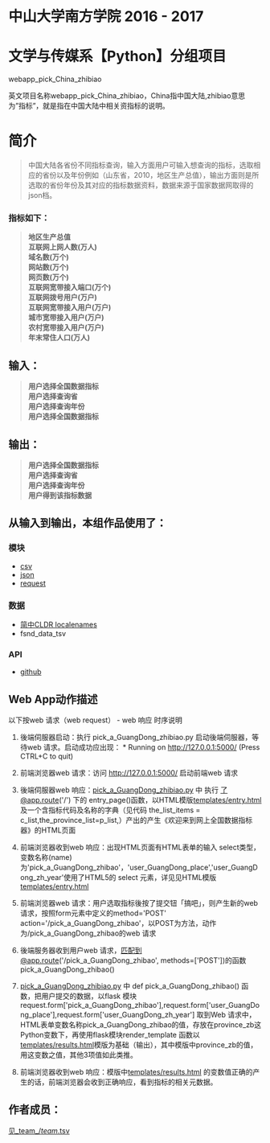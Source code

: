 # 中山大学南方学院 2016 - 2017 
# 文学与传媒系【Python】分组项目

webapp_pick_China_zhibiao

英文项目名称webapp_pick_China_zhibiao，China指中国大陆,zhibiao意思为”指标”，就是指在中国大陆中相关资指标的说明。
# 简介 
> 中国大陆各省份不同指标查询，输入方面用户可输入想查询的指标，选取相应的省份以及年份例如（山东省，2010，地区生产总值），输出方面则是所选取的省份年份及其对应的指标数据资料，数据来源于国家数据网取得的json档。
### 指标如下：
> **地区生产总值**</br>
> **互联网上网人数(万人)**</br>
> **域名数(万个)**</br>
> **网站数(万个)**</br>
> **网页数(万个)**</br>
> **互联网宽带接入端口(万个)**</br>
> **互联网拨号用户(万户)**</br>
> **互联网宽带接入用户(万户)**</br>
> **城市宽带接入用户(万户)**</br>
> **农村宽带接入用户(万户)**</br>
> **年末常住人口(万人)**</br>

## 输入：
> **用户选择全国数据指标**</br>
> **用户选择查询省**</br>
> **用户选择查询年份**</br>
 **用户选择全国数据指标**</br>


## 输出：
> **用户选择全国数据指标**</br>
> **用户选择查询省**</br>
> **用户选择查询年份**</br>
> **用户得到该指标数据**</br>



## 从输入到输出，本组作品使用了：
### 模块
* [csv](http://baike.baidu.com/link?url=2LfE8T1ayJHkQSueL6tk3jkiOWJESDWdfNr-cEp5WDkuNEJzSbRhEqgiOU39LMq1wLNBfiBpejpkm6BmEOGOdq)
* [json](http://baike.baidu.com/link?url=IDtfAkimfLYAV3WQEmPbJT3eHkPx3RFTCLYjna0UaO1pkbV0eyrNNwf5pgwNJRpDU-IVOrPGAbZaMaN9EPnuta)
* [request](http://baike.baidu.com/item/Request/10991926)
### 数据
* [简中CLDR localenames](https://github.com/unicode-cldr/cldr-localenames-modern/blob/master/main/zh-Hans/territories.json)
* fsnd_data_tsv
### API
* [github](https://api.github.com/)
## Web App动作描述

以下按web 请求（web request） - web 响应 时序说明

1. 後端伺服器启动：执行 pick_a_GuangDong_zhibiao.py 启动後端伺服器，等待web 请求。启动成功应出现：  * Running on http://127.0.0.1:5000/ (Press CTRL+C to quit)

2. 前端浏览器web 请求：访问 http://127.0.0.1:5000/ 启动前端web 请求

3. 後端伺服器web 响应：[pick_a_GuangDong_zhibiao.py](pick_a_GuangDong_zhibiao.py) 中 执行 了@app.route('/') 下的 entry_page()函数，以HTML模版[templates/entry.html](templates/entry.html)及一个含指标代码及名称的字典（见代码 the_list_items = c_list,the_province_list=p_list,）产出的产生《欢迎来到网上全国数据指标器》的HTML页面

4. 前端浏览器收到web 响应：出现HTML页面有HTML表单的输入 select类型，变数名称(name)为'pick_a_GuangDong_zhibao'，'user_GuangDong_place','user_GuangDong_zh_year'使用了HTML5的 select 元素，详见见HTML模版[templates/entry.html](templates/entry.html)

5. 前端浏览器web 请求：用户选取指标後按了提交钮「搞吧」，则产生新的web 请求，按照form元素中定义的method='POST' action='/pick_a_GuangDong_zhibao'，以POST为方法，动作为/pick_a_GuangDong_zhibao的web 请求

6. 後端服务器收到用户web 请求，匹配到@app.route('/pick_a_GuangDong_zhibao', methods=['POST'])的函数 pick_a_GuangDong_zhibao() 

7. [pick_a_GuangDong_zhibiao.py](pick_a_GuangDong_zhibiao.py) 中 def pick_a_GuangDong_zhibao()  函数，把用户提交的数据，以flask 模块request.form['pick_a_GuangDong_zhibao'],request.form['user_GuangDong_place'],request.form['user_GuangDong_zh_year']	取到Web 请求中，HTML表单变数名称pick_a_GuangDong_zhibao的值，存放在province_zb这Python变数下，再使用flask模块render_template 函数以[templates/results.html](templates/results.html)模版为基础（输出），其中模版中province_zb的值，用这变数之值，其他3项值如此类推。

8. 前端浏览器收到web 响应：模版中[templates/results.html](templates/results.html) 的变数值正确的产生的话，前端浏览器会收到正确响应，看到指标的相关元数据。

## 作者成员：
[见_team_/_team_.tsv](_team_/_team_.tsv)
